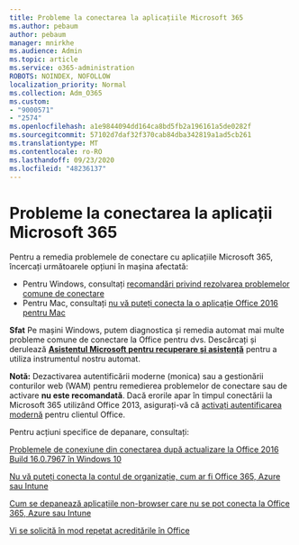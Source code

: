 ```yaml
---
title: Probleme la conectarea la aplicațiile Microsoft 365
ms.author: pebaum
author: pebaum
manager: mnirkhe
ms.audience: Admin
ms.topic: article
ms.service: o365-administration
ROBOTS: NOINDEX, NOFOLLOW
localization_priority: Normal
ms.collection: Adm_O365
ms.custom:
- "9000571"
- "2574"
ms.openlocfilehash: a1e9844094dd164ca8bd5fb2a196161a5de0282f
ms.sourcegitcommit: 57102d7daf32f370cab84dba342819a1ad5cb261
ms.translationtype: MT
ms.contentlocale: ro-RO
ms.lasthandoff: 09/23/2020
ms.locfileid: "48236137"
---
```

# <a name="issues-signing-into-microsoft-365-apps"></a>Probleme la conectarea la aplicații Microsoft 365

Pentru a remedia problemele de conectare cu aplicațiile Microsoft 365, încercați următoarele opțiuni în mașina afectată:  

- Pentru Windows, consultați [recomandări privind rezolvarea problemelor comune de conectare](https://docs.microsoft.com/office365/troubleshoot/administration/disabling-adal-wam-not-recommended#recommendations-on-resolving-common-sign-in-issues)
- Pentru Mac, consultați  [nu vă puteți conecta la o aplicație Office 2016 pentru Mac](https://docs.microsoft.com/office365/troubleshoot/authentication/sign-in-to-office-2016-for-mac-fail)

**Sfat** Pe mașini Windows, putem diagnostica și remedia automat mai multe probleme comune de conectare la Office pentru dvs. Descărcați și derulează  **[Asistentul Microsoft pentru recuperare și asistență](https://aka.ms/SaRA-OfficeSignInScenario)** pentru a utiliza instrumentul nostru automat.

**Notă:** Dezactivarea autentificării moderne (monica) sau a gestionării conturilor web (WAM) pentru remedierea problemelor de conectare sau de activare  **nu este recomandată**. Dacă erorile apar în timpul conectării la Microsoft 365 utilizând Office 2013, asigurați-vă că [activați autentificarea modernă](https://docs.microsoft.com/microsoft-365/admin/security-and-compliance/enable-modern-authentication)  pentru clientul Office.

Pentru acțiuni specifice de depanare, consultați:

[Problemele de conexiune din conectarea după actualizare la Office 2016 Build 16.0.7967 în Windows 10](https://docs.microsoft.com/office365/troubleshoot/administration/connection-issue-when-sign-in-office-2016)  

[Nu vă puteți conecta la contul de organizație, cum ar fi Office 365, Azure sau Intune](https://docs.microsoft.com/office365/troubleshoot/authentication/sign-in-to-office-365-azure-intune)

[Cum se depanează aplicațiile non-browser care nu se pot conecta la Office 365, Azure sau Intune](https://support.office.com/article/how-to-troubleshoot-non-browser-apps-that-can-t-sign-in-to-office-365-azure-or-intune-3ba1b268-66f6-462c-b0e5-070f5c2603c1?ui=en-US&rs=en-US&ad=US)

[Vi se solicită în mod repetat acreditările în Office](https://docs.microsoft.com/office365/troubleshoot/authentication/access-denied-when-connect-to-office-365)